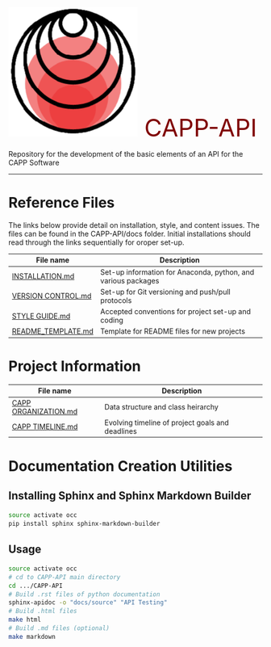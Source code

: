 ![alt text](assets/CAPP_Logo.png "CAPP Logo")<font size="8"><span style="color:maroon">  CAPP-API</span></font>



Repository for the development of the basic elements of an API for the CAPP Software

---

# Reference Files

The links below provide detail on installation, style, and content issues. The files can be found in the CAPP-API/docs folder. Initial installations should read through the links sequentially for oroper set-up.

File name | Description
----------  | ------------
[INSTALLATION.md](./docs/INSTALLATION.md) |  Set-up information for Anaconda, python, and various packages
[VERSION CONTROL.md](./docs/VERSION_CONTROL.md) |  Set-up for Git versioning and push/pull protocols
[STYLE GUIDE.md](./docs/STYLE_GUIDE.md) |  Accepted conventions for project set-up and coding
[README_TEMPLATE.md](./docs/README_TEMPLATE.md) | Template for README files for new projects

# Project Information
File name | Description 
----------  | ------------
[CAPP ORGANIZATION.md](./docs/CAPP_ORGANIZATION.md) | Data structure and class heirarchy
[CAPP TIMELINE.md](./docs/CAPP_TIMELINE.md) | Evolving timeline of project goals and deadlines


# Documentation Creation Utilities


## Installing Sphinx and Sphinx Markdown Builder
```bash
source activate occ
pip install sphinx sphinx-markdown-builder
```

## Usage
```bash
source activate occ
# cd to CAPP-API main directory
cd .../CAPP-API 
# Build .rst files of python documentation
sphinx-apidoc -o "docs/source" "API Testing"
# Build .html files 
make html
# Build .md files (optional)
make markdown
```
